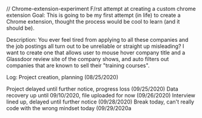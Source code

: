 // Chrome-extension-experiment
F/rst attempt at creating a custom chrome extension
Goal:
This is going to be my first attempt (in life) to create a Chrome extension, thought the process would be cool to learn (and it should be).

Description:
You ever feel tired from applying to all these companies and the job postings all turn out to be unreliable or straight up misleading?  I want to create one that allows user to mouse hover company title and a Glassdoor review site of the company shows, and auto filters out companies that are known to sell their "training courses".


Log:
Project creation, planning (08/25/2020)

Project delayed until further notice, progress loss (09/25/2020)
Data recovery up until 09/10/2020, file uploaded for now (09/26/2020)
Interview lined up, delayed until further notice (09/28/2020)
Break today, can't really code with the wrong mindset today (09/29/2020a
